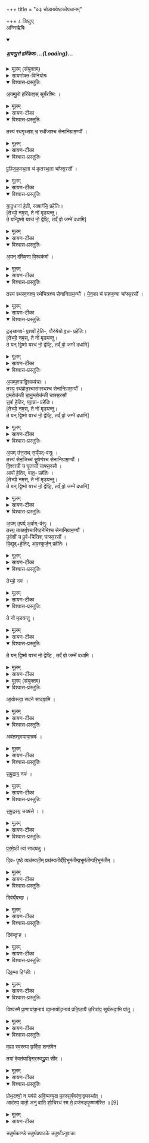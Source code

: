 +++
title = "०३ चोडाख्येष्टकोपधानम्"

+++
८ त्रिष्टुप्  
अग्निर्ऋषिः

<div class="js_include" includetitle="false" newlevelforh1="5" unfilled url="/vedAH_yajuH/taittirIyam/saMhitA/yajuH/sarva-prastutiH/4/4/03_choDAkhyeShTakopadhAnam/ayaM_puro_harikeshaH.md">
<details open><summary><h5>अ॒यम्पु॒रो हरि॑केशः ...{Loading}...</h5></summary>
<details><summary>मूलम् (संयुक्तम्)</summary>

अ॒यम्पु॒रो हरि॑केश॒स्सूर्य॑रश्मि॒स्तस्य॑ रथगृ॒थ्सश्च॒ रथौ॑जाश्च सेनानिग्राम॒ण्यौ॑ पुञ्जिकस्थ॒ला च॑ कृतस्थ॒ला चा᳚फ्स॒रसौ॑ यातु॒धाना॑ हे॒ती रख्षाꣳ॑सि॒ प्रहे॑तिर॒यन्द॑ख्षि॒णा वि॒श्वक॑र्मा॒ तस्य॑ रथस्व॒नश्च॒ रथे॑चित्रश्च सेनानिग्राम॒ण्यौ॑ मेन॒का च॑ सहज॒न्या चा᳚फ्स॒रसौ॑ द॒ङ्ख्ष्णवᳶ॑ प॒शवो॑ हे॒तिᳶ पौरु॑षेयो व॒धᳶ प्रहे॑तिर॒यम्प॒श्चाद्वि॒श्वव्य॑चा॒स्तस्य॒ रथ॑प्रोत॒श्चास॑मरथश्च सेनानिग्राम॒ण्यौ᳚ प्र॒म्लोच॑न्ती च [7]  अ॒नु॒म्लोच॑न्ती चाफ्स॒रसौ॑ स॒र्पा हे॒तिर्व्या॒घ्राᳶ प्रहे॑तिर॒यमु॑त्त॒राथ्स॒य्ँयद्व॑सु॒स्तस्य॑ सेन॒जिच्च॑ सु॒षेण॑श्च सेनानिग्राम॒ण्यौ॑ वि॒श्वाची॑ च घृ॒ताची॑ चाफ्स॒रसा॒वापो॑ हे॒तिर्वात॒ᳶ प्रहे॑तिर॒यमु॒पर्य॒र्वाग्व॑सु॒स्तस्य॒ तार्ख्ष्य॒श्चारि॑ष्टनेमिश्च सेनानिग्राम॒ण्या॑वु॒र्वशी॑ च पू॒र्वचि॑त्तिश्चाफ्स॒रसौ॑ वि॒द्युद्धे॒तिर॑व॒स्फूर्ज॒न्प्रहे॑ति॒स्तेभ्यो॒ नम॒स्ते नो॑ मृडयन्तु॒ ते यम् [8]  द्वि॒ष्मो यश्च॑ नो॒ द्वेष्टि॒ तव्ँवो॒ जम्भे॑ दधाम्य्
</details>
<details><summary>सायणोक्त-विनियोगः</summary>

(अथ चतुर्थकाण्डे चतुर्थप्रपाठके तृतीयोऽनुवाकः) ।
द्वितीयेऽनुवाके नाकसदाख्या इष्टका उक्ताः।  
अथ तृतीयो चोडाख्या इष्टका उच्यन्ते ।  
कल्पः—“तासु पुरीषमध्यू (ध्यु) ह्यायं पुरो हरिकेश इति पञ्च चोडाअभ्युपदधाति द्वेष्यं मनसा ध्यानन्पश्चात्प्राचीमुत्तमाम्” इति।    
तत्र प्रथमं मन्त्रमाह— अयं पुरो हरिकेश इति ।

एतैर्मन्त्रैः साध्यमुपधानं विधत्ते—
“पञ्चचोडा उप दधात्यप्सरस एवैतमेता भूता अमुष्मिल्ँ लोक उप शेरेऽथो तनूपानीरेवैता यजमानस्य” [सं. का. ५ प्र. ३ अ. ७] इति।  
चूड संवरण इत्यास्माद्धातोरुत्पन्नश्चोडाशब्दः ।   नाकसदामुपरि च्छिद्रावरणार्थत्वादेता इष्टकाश्चोडा इत्युच्यन्ते ।   पञ्चसंख्याकाश्चोडाः पञ्चचाडोस्तासामु पधाने सत्येता इष्टका अप्सरस एव भूताः स्वर्गे लोक एनं यजमानमुपशेरते ।   अपि च, एता अप्सरसो यजमानस्य तनूपानीरेव शरीरपालनपरा एव ।  
उपधानकाले ध्यानविशेषं विधत्ते— “यं द्विष्यात्तमुपदधद्ध्यायेदेताभ्य एवैनं देवताभ्य आ वृश्चाति ताजगार्ति मार्छति” (सं. का. ५ प्र. ३ अ. ७) इति।  
यजमानो यं पुरुषं द्विष्यात्तं द्वेष्यमध्वर्युरुपधानं कुर्वन्ध्यायेत् ।   तेन ध्यानेनैताभ्य एवाग्निसेनान्यादिभ्यो देवताभ्य एनं द्वेष्यमावृश्चति सर्वतो विच्छिन्नं करोति ।   ताजगार्तिमार्छति तदानीमेव मरणं प्राप्नोति ।

नाकसदामुपरि पञ्चचोडोपधानं विधत्ते— “उत्तरा नाकसद्भ्य उप दधाति यथा जायामनीय गृहेषु निषादयति तादृगेव तत्” [सं. का. ५ प्र. ३ अ. ७] इति।  
गृहस्थानीया नाकसदो जायास्थानीयाः पञ्चचोडाः ।  
तत्रायं पश्चादिति तृतीयमन्त्रेणोपधेया येयमिष्टका तस्याश्चरमत्वं विधत्ते— “पश्चात्प्राचीमुत्तरामुप दधाति तस्मात्पश्चात्प्राची पत्न्यन्वास्ते” [सं. का. ५ प्र. ३ अ. ७] इति।  
यस्मात्पश्चिमायां दिशि प्राङ्मुखत्वेनापेधेया इ (मि) ष्टका (कां) चरमत्वे नोपधत्ते तस्मात्पश्चिमायां दिश्यवस्थाय प्राङ्मुखी पत्नी गार्हपत्यमुपविशति ।
</details>
<details open><summary>विश्वास-प्रस्तुतिः</summary>

अ॒यम्पु॒रो हरि॑केश॒स् सूर्य॑रश्मिः ।
</details>
<details><summary>मूलम्</summary>

अ॒यम्पु॒रो हरि॑केश॒स्सूर्य॑रश्मिः ।
</details>
<details><summary>सायण-टीका</summary>

अयमग्निः पुरः पूर्वस्यां दिशि हरिकेशो हिरण्यवर्णकेशसमाना ज्वाला यस्यासौ हरिकेशः सूर्यसमानरश्मिस्
</details>
<details open><summary>विश्वास-प्रस्तुतिः</summary>

तस्य॑ रथगृ॒थ्सश् च॒ रथौ॑जाश्च सेनानिग्राम॒ण्यौ॑ ।
</details>
<details><summary>मूलम्</summary>

तस्य॑ रथगृ॒थ्सश्च॒ रथौ॑जाश्च सेनानिग्राम॒ण्यौ॑ ।
</details>
<details><summary>सायण-टीका</summary>

तस्य तादृशस्याग्नेः  
२०५४ परिचारकौ द्वौ सेनानिग्रामण्यौ ।  
एकः सेनां परराज्येषु नयत्यपरः स्वराज्ये ग्रामं नयति ।  
तत्र रथगृत्स इति सेनान्यो नामधेयम् ।  
गृत्सो गर्धनवान् ।  
यस्य रथे महती तृष्णा सोऽयं रथगृत्सः ।  
रथौजा इति ग्रामण्यो नामधेयम् ।  
ओजो बलम् ।  
यस्य रथारोहणे बलाधिक्यं स रथौजाः ।  
यथैतौ मुख्यौ परिचारकौ
</details>
<details open><summary>विश्वास-प्रस्तुतिः</summary>

पु॒ञ्जि॒क॒स्थ॒ला च॑ कृतस्थ॒ला चा᳚फ्स॒रसौ॑ ।
</details>
<details><summary>मूलम्</summary>

पु॒ञ्जि॒क॒स्थ॒ला च॑ कृतस्थ॒ला चा᳚फ्स॒रसौ॑ ।
</details>
<details><summary>सायण-टीका</summary>

तथा द्व अप्सरसौ परिचारिके ।  
तत्र पुञ्जिकस्थलेत्येकस्या नामधेयं, कृतस्तले त्यपरस्या नामधेयम् ।  
यातुधाना रक्षांसि चेत्यवान्तरजातिभेदोऽवगन्तव्यः ।
</details>
<details open><summary>विश्वास-प्रस्तुतिः</summary>

या॒तु॒धाना॑ हे॒ती, रख्षाꣳ॑सि॒ प्रहे॑तिः।  
[तेभ्यो॒ नम॒स्, ते नो॑ मृडयन्तु।  
ते यन्द्वि॒ष्मो यश्च॑ नो॒ द्वेष्टि॒, तव्ँ वो॒ जम्भे॑ दधामि]
</details>
<details><summary>मूलम्</summary>

या॒तु॒धाना॑ हे॒ती रख्षाꣳ॑सि॒ प्रहे॑तिः
</details>
<details><summary>सायण-टीका</summary>

हेतिप्रहेती अप्यायुधविशेषौ ।  
तत्र यातुधानाः क्रूरास्तीक्ष्णहेतिस्वरूषाः ।  
रक्षांस्यतिक्रूराणि अतितीक्ष्णप्रहेतिरूपाणि ।  
यस्याग्रेरिदं सर्वं हे इष्टके तदग्निस्वरूपाऽसीत्यभिप्रायः ।   एवं सर्वत्र योज्यम् ।
</details>
<details open><summary>विश्वास-प्रस्तुतिः</summary>

अ॒यन् द॑ख्षि॒णा वि॒श्वक॑र्मा   ।
</details>
<details><summary>मूलम्</summary>

अ॒यन्द॑ख्षि॒णा वि॒श्वक॑र्मा   ।
</details>
<details><summary>सायण-टीका</summary>

अथ द्वितीयमन्त्रमाह— अयं दक्षिणेति ।   विश्वानि कर्माण्यग्निहोत्रादीनि यस्याग्नेः सोऽयं विश्वकर्मादक्षिणस्यां दिशि स्थितः ।
</details>
<details open><summary>विश्वास-प्रस्तुतिः</summary>

तस्य॑ रथस्व॒नश्च॒ रथे॑चित्रश्च सेनानिग्राम॒ण्यौ॑   ।
मे॒न॒का च॑॑ सहज॒न्या चा᳚फ्स॒रसौ॑ ।
</details>
<details><summary>मूलम्</summary>

तस्य॑ रथस्व॒नश्च॒ रथे॑चित्रश्च सेनानिग्राम॒ण्यौ॑   ।
मे॒न॒का च॑॑ सहज॒न्या चा᳚फ्स॒रसौ॑ ।
</details>
<details><summary>सायण-टीका</summary>

तस्य रथस्वनः सेनानी रथेचित्रो ग्रामणीः मेनकेति सहजन्येति चाप्सरसोर्नामधेयम् ।
</details>
<details open><summary>विश्वास-प्रस्तुतिः</summary>

द॒ङ्ख्ष्णवᳶ॑ प॒शवो॑ हे॒तिᳶ, पौरु॑षेयो व॒धᳶ प्रहे॑तिः।   
[तेभ्यो॒ नम॒स्, ते नो॑ मृडयन्तु।  
ते यन् द्वि॒ष्मो यश्च॑ नो॒ द्वेष्टि॒, तव्ँ वो॒ जम्भे॑ दधामि]
</details>
<details><summary>मूलम्</summary>

द॒ङ्ख्ष्णवᳶ॑ प॒शवो॑ हे॒तिᳶ पौरु॑षेयो व॒धᳶ प्रहे॑तिः+++( तेभ्यो॒ नम॒स् , ते नो॑ मृडयन्तु॒ ते यन्द्वि॒ष्मो यश्च॑ नो॒ द्वेष्टि॒ , तव्ँवो॒ जम्भे॑ दधामि )+++  ।
</details>
<details><summary>सायण-टीका</summary>

दङ्क्ष्णवो दंशनशीला व्याघ्रादयो हेतिः ।   संग्रामे पुरुषसंबन्धी यो वघः स प्रहेतिः ।
</details>
<details open><summary>विश्वास-प्रस्तुतिः</summary>

अ॒यम्प॒श्चाद्वि॒श्वव्य॑चाः   ।   
तस्य॒ रथ॑प्रोत॒श्चास॑मरथश्च सेनानिग्राम॒ण्यौ᳚    ।   
प्र॒म्लोच॑न्ती चा॒नु॒म्लोच॑न्ती चाफ्स॒रसौ॑    
स॒र्पा हे॒तिर्, व्या॒घ्राᳶ प्रहे॑तिः।   
[तेभ्यो॒ नम॒स्, ते नो॑ मृडयन्तु।  
ते यन् द्वि॒ष्मो यश्च॑ नो॒ द्वेष्टि॒, तव्ँ वो॒ जम्भे॑ दधामि]
</details>
<details><summary>मूलम्</summary>

अ॒यम्प॒श्चाद्वि॒श्वव्य॑चाः   ।   
तस्य॒ रथ॑प्रोत॒श्चास॑मरथश्च सेनानिग्राम॒ण्यौ᳚    ।   
प्र॒म्लोच॑न्ती चा॒नु॒म्लोच॑न्ती चाफ्स॒रसौ॑    
स॒र्पा हे॒तिर्व्या॒घ्राᳶ प्रहे॑तिः +++(तेभ्यो॒ नम॒स् , ते नो॑ मृडयन्तु॒  ते यन्द्वि॒ष्मो यश्च॑ नो॒ द्वेष्टि॒ , तव्ँवो॒ जम्भे॑ दधामि )+++ ।
</details>
<details><summary>सायण-टीका</summary>

अथ तृतीयमन्त्रमाह— अयं पश्चादिति ।   विश्वं व्यचति प्राप्नोतीति विश्वव्यचाः ।   सर्वमन्यत्पूर्ववद्व्याख्येयम् ।
</details>
<details open><summary>विश्वास-प्रस्तुतिः</summary>

अ॒यम् उ॑त्त॒राथ् स॒य्ँयद्-व॑सुः  ।     
तस्य॑ सेन॒जिच्च॑ सु॒षेण॑श्च सेनानिग्राम॒ण्यौ॑    ।   
वि॒श्वाची॑ च घृ॒ताची॑ चाफ्स॒रसौ ।   
आपो॑ हे॒तिर्, वात॒ᳶ प्रहे॑तिः ।   
[तेभ्यो॒ नम॒स्, ते नो॑ मृडयन्तु।  
ते यन् द्वि॒ष्मो यश्च॑ नो॒ द्वेष्टि॒, तव्ँ वो॒ जम्भे॑ दधामि]
</details>
<details><summary>मूलम्</summary>

अ॒यमु॑त्त॒राथ्स॒य्ँयद्व॑सुः  ।     
तस्य॑ सेन॒जिच्च॑ सु॒षेण॑श्च सेनानिग्राम॒ण्यौ॑    ।   
वि॒श्वाची॑ च घृ॒ताची॑ चाफ्स॒रसौ ।   
आपो॑ हे॒तिर्वात॒ᳶ प्रहे॑तिः +++(तेभ्यो॒ नम॒स् , ते नो॑ मृडयन्तु॒  ते यन्द्वि॒ष्मो यश्च॑ नो॒ द्वेष्टि॒ , तव्ँवो॒ जम्भे॑ दधामि )+++ ।
</details>
<details><summary>सायण-टीका</summary>

अथ चतुर्थमन्त्रमाह— अयमुत्तरादिति संयत्प्राप्तं वसु धनं यस्याग्नेः सोऽयं संयद्वसुः।   सोऽग्निरुत्तरादुत्तरस्यां दिशि वर्तते ।   शेषं पूर्वेवत् ।
</details>
<details open><summary>विश्वास-प्रस्तुतिः</summary>

अ॒यम् उ॒पर्य् अ॒र्वाग्-व॑सुः   ।   
तस्य॒ तार्ख्ष्य॒श्चारि॑ष्टनेमिश्च सेनानिग्राम॒ण्यौ॑    ।   
उ॒र्वशी॑ च पू॒र्व-चि॑त्तिश् चाफ्स॒रसौ॑    ।   
वि॒द्युद्+हे॒तिर्, अ॑व॒स्फूर्ज॒न् प्रहे॑तिः ।
</details>
<details><summary>मूलम्</summary>

अ॒यमु॒पर्य॒र्वाग्व॑सुः   ।   
तस्य॒ तार्ख्ष्य॒श्चारि॑ष्टनेमिश्च सेनानिग्राम॒ण्यौ॑    ।   
उ॒र्वशी॑ च पू॒र्वचि॑त्तिश्चाफ्स॒रसौ॑    ।   
वि॒द्युद्धे॒तिर॑व॒स्फूर्ज॒न्प्रहे॑तिः ।
</details>
<details><summary>सायण-टीका</summary>

अथ पञ्चममन्त्रमाह— अयमुत्तर्यर्वादिति ।   अर्वाग्वसुरधोमुखत्वेन वसुनो मेघाद्भूमौ पतनाद्वैद्युतोऽग्निस्तथोच्यते ।   स चोपर्यूर्ध्वायां दिशि प्रवर्तते ।  भयहेतुप्रकाशा विद्युत् ।   मारकोऽशनिरवस्फूर्जन् ।
</details>
<details open><summary>विश्वास-प्रस्तुतिः</summary>

तेभ्यो॒ नमः॑ ।
</details>
<details><summary>मूलम्</summary>

तेभ्यो॒ नमः॑ ।
</details>
<details><summary>सायण-टीका</summary>

एतेषु पञ्चस्वपि मन्त्रेष्वनुषञ्जनीयं शेषमाह—
तेभ्यो नमस्त इति ।   योऽयमग्निर्यौ च सेनानिग्रामण्यौ ये चाप्सरसौ यौ च हेतिप्रहेती तेभ्यः सर्वेभ्यो नमोऽस्तु ।
</details>
<details open><summary>विश्वास-प्रस्तुतिः</summary>

ते नो॑ मृडयन्तु  ।
</details>
<details><summary>मूलम्</summary>

ते नो॑ मृडयन्तु  ।
</details>
<details><summary>सायण-टीका</summary>

ते सर्वे नोऽस्मान्मृडयन्तु सुखयन्तु ।
</details>
<details open><summary>विश्वास-प्रस्तुतिः</summary>

ते यन् द्वि॒ष्मो यश्च॑ नो॒ द्वेष्टि॒ , तव्ँ वो॒ जम्भे॑ दधामि ।
</details>
<details><summary>मूलम्</summary>

ते यन्द्वि॒ष्मो यश्च॑ नो॒ द्वेष्टि॒ , तव्ँवो॒ जम्भे॑ दधामि ।
</details>
<details><summary>सायण-टीका</summary>

यं वैरिणं ते वयं द्विष्मो यश्च वैरी नोऽस्मान्द्वेष्टि तं वैरिणं युष्माभिरनुगृहितोऽहं वो   २०५५ युष्माकं जम्भे विदारितास्ये दधामि स्थापयामि ।
</details>
</details>
</div>
<details><summary>मूलम् (संयुक्तम्)</summary>

आ॒योस्त्वा॒ सद॑ने सादया॒म्यव॑तश्छा॒याया॒न्नम॑स्समु॒द्राय॒ नम॑स्समु॒द्रस्य॒ चख्ष॑से परमे॒ष्ठी त्वा॑ सादयतु दि॒वᳶ पृ॒ष्ठे व्यच॑स्वती॒म्प्रथ॑स्वतीव्ँवि॒भूम॑तीम्प्र॒भूम॑तीम्परि॒भूम॑ती॒न्दिव॑य्ँयच्छ॒ दिव॑न्दृꣳह॒ दिव॒म्मा हिꣳ॑सी॒र्विश्व॑स्मै प्रा॒णाया॑पा॒नाय॑ व्या॒नायो॑दा॒नाय॑ प्रति॒ष्ठायै॑ च॒रित्रा॑य॒ सूर्य॑स्त्वा॒भि पा॑तु म॒ह्या स्व॒स्त्या छ॒र्दिषा॒ शन्त॑मेन॒ तया॑ दे॒वत॑याङ्गिर॒स्वद्ध्रु॒वा सी॑द ।    
</details>
<details open><summary>विश्वास-प्रस्तुतिः</summary>

आ॒योस्त्वा॒ सद॑ने सादया॒मि ।
</details>
<details><summary>मूलम्</summary>

आ॒योस्त्वा॒ सद॑ने सादया॒मि ।
</details>
<details><summary>सायण-टीका</summary>

कल्पः—“आयोस्त्वा सदने सादयामीति स्वयमातृण्णामभिमृश्याश्वेनोपप्राप्य   २०५६ परमेष्ठी त्वा सादयतु दिवः पृष्ठ इत्यविदुषा ब्राह्मणेन सह मध्येऽग्नेरुषदधाति” इति।   अभिमर्शनमन्त्रपाठस्तु— आयोस्त्वेति ।   एति निरन्तरं गच्छतीत्यायुरादित्यः ।   
</details>
<details open><summary>विश्वास-प्रस्तुतिः</summary>

अव॑तश्छा॒याया॒न्नमः॑ ।  
</details>
<details><summary>मूलम्</summary>

अव॑तश्छा॒याया॒न्नमः॑ ।  
</details>
<details><summary>सायण-टीका</summary>

स च सर्वं जगदवति ।  तस्मादवत आयोश्छायायां सत्यां संतापपरिहारेण शौत्ये कृते सतीत्यर्थः ।   सदनेऽस्मिन्स्थाने हे इष्टके त्वां सादयामि ।   
</details>
<details open><summary>विश्वास-प्रस्तुतिः</summary>

स॒मु॒द्राय॒ नमः॑ ।
</details>
<details><summary>मूलम्</summary>

स॒मु॒द्राय॒ नमः॑ ।
</details>
<details><summary>सायण-टीका</summary>

समुद्राय समुद्रसद्रृशायाऽऽदित्याय नमोऽस्तु ।  
</details>
<details open><summary>विश्वास-प्रस्तुतिः</summary>

स॒मु॒द्रस्य॒ चख्ष॑से । ।
</details>
<details><summary>मूलम्</summary>

स॒मु॒द्रस्य॒ चख्ष॑से । ।
</details>
<details><summary>सायण-टीका</summary>

समुद्रस्य चक्षसे प्रकाशकाय नमोऽस्तु ।  
</details>
<details open><summary>विश्वास-प्रस्तुतिः</summary>

प॒र॒मे॒ष्ठी त्वा॑ सादयतु ।

दि॒वᳶ पृ॒ष्ठे व्यच॑स्वती॒म् प्रथ॑स्वतीव्ँवि॒भूम॑तीम्प्र॒भूम॑तीम्परि॒भूम॑तीम्  ।  
</details>
<details><summary>मूलम्</summary>

प॒र॒मे॒ष्ठी त्वा॑ सादयतु ।

दि॒वᳶ पृ॒ष्ठे व्यच॑स्वती॒म् प्रथ॑स्वतीव्ँवि॒भूम॑तीम्प्र॒भूम॑तीम्परि॒भूम॑तीम्  ।  
</details>
<details><summary>सायण-टीका</summary>

उपधानमन्त्रपाठस्तु— परमेष्ठी त्वेति ।   परम उत्कृष्टे सत्यलोके तिष्ठतीति परमेष्ठी ब्रह्मा ।   स त्वा दिवः पृष्ठे स्वर्गस्योपरि सादयतु ।   कीदुशीं त्वां, व्यचस्वतीमभिव्यक्तिमतीं, प्रथस्वतीं विस्तारवतीं, विभूमतीं विविधनूतनोत्पादनशक्तिमतीं, प्रभूमतीं प्रभूत्वश क्तिमतीं, परिभूमतीं परसैन्यपराभवशक्तिमतीम् ।
</details>
<details open><summary>विश्वास-प्रस्तुतिः</summary>

दिव॑य्ँयच्छ ।  
</details>
<details><summary>मूलम्</summary>

दिव॑य्ँयच्छ ।  
</details>
<details><summary>सायण-टीका</summary>

दिवं यच्छ स्वर्गभोगं यजमाना धनितया नियतं कुरु।  
</details>
<details open><summary>विश्वास-प्रस्तुतिः</summary>

दिव॑न्दृꣳह ।  
</details>
<details><summary>मूलम्</summary>

दिव॑न्दृꣳह ।  
</details>
<details><summary>सायण-टीका</summary>

दिवं दृंह द्युलोके भोगं दृढी कुरु ।   
</details>
<details open><summary>विश्वास-प्रस्तुतिः</summary>

दिव॒म्मा हिꣳ॑सीः ।
</details>
<details><summary>मूलम्</summary>

दिव॒म्मा हिꣳ॑सीः ।
</details>
<details><summary>सायण-टीका</summary>

दिवं मा हिंसीर्दिवंद्युलोकभोगं मा विनाशय ।  
</details>
<details open><summary>विश्वास-प्रस्तुतिः</summary>

विश्व॑स्मै प्रा॒णाया॑पा॒नाय॑ व्या॒नायो॑दा॒नाय॑ प्रति॒ष्ठायै॑ च॒रित्रा॑य॒ सूर्य॑स्त्वा॒भि पा॑तु ।
</details>
<details><summary>मूलम्</summary>

विश्व॑स्मै प्रा॒णाया॑पा॒नाय॑ व्या॒नायो॑दा॒नाय॑ प्रति॒ष्ठायै॑ च॒रित्रा॑य॒ सूर्य॑स्त्वा॒भि पा॑तु ।
</details>
<details><summary>सायण-टीका</summary>

विश्वस्मै सर्वस्मै प्राणापानव्यानोदानाख्यवायुवृत्तिलाभाय, प्रतिष्ठायै स्वगृहे स्थितिलाभाय, चरित्राय शास्त्रीयाचरणाय, प्राणिनामेतस्य सर्वस्य सिद्ध्यर्थमयं सूर्यस्त्वामभितः षातु रक्षतु ।
</details>
<details open><summary>विश्वास-प्रस्तुतिः</summary>

म॒ह्या स्व॒स्त्या छ॒र्दिषा॒ शन्त॑मेन

तया॑ दे॒वत॑याङ्गिर॒स्वद्ध्रु॒वा सी॑द ।    
</details>
<details><summary>मूलम्</summary>

म॒ह्या स्व॒स्त्या छ॒र्दिषा॒ शन्त॑मेन

तया॑ दे॒वत॑याङ्गिर॒स्वद्ध्रु॒वा सी॑द ।    
</details>
<details><summary>सायण-टीका</summary>

केन रक्षणमिति तदुच्यतेमह्यास्वस्त्या महत्या योगक्षेमसंपत्त्या, शंतमेन च्छर्दिषाऽत्यन्तसुखकारिणा दीप्तिविशेषेण ।   तव स्वामिभूतया देवतयाऽनुगृहीता स्थिरा सती सीदेहोपविश ।   अङ्गिरस्वदङ्गिरसां चयनानुष्ठाने यथा त्वं ध्रुवा स्थिता तद्वत् ।   
</details>
<details open><summary>विश्वास-प्रस्तुतिः</summary>

प्रोथ॒दश्वो॒ न यव॑से अवि॒ष्यन्य॒दा म॒हस्स॒व्ँवर॑णा॒द्व्यस्था᳚त् ।    
आद॑स्य॒ वातो॒ अनु॑ वाति शो॒चिरध॑ स्म ते॒ व्रज॑नङ्कृ॒ष्णम॑स्ति ॥   [9]  
</details>
<details><summary>मूलम्</summary>

प्रोथ॒दश्वो॒ न यव॑से अवि॒ष्यन्य॒दा म॒हस्स॒व्ँवर॑णा॒द्व्यस्था᳚त् ।    
आद॑स्य॒ वातो॒ अनु॑ वाति शो॒चिरध॑ स्म ते॒ व्रज॑नङ्कृ॒ष्णम॑स्ति ॥   [9]  
</details>
<details><summary>सायण-टीका</summary>

कल्पः— “प्रोथ दश्व इत्युत्तरेंऽसे विकर्णीम्” इति ।   पाठस्तु– प्रोथदश्वो नेति ।   अयमग्निरश्वो नाश्व इव प्रोथत्प्रोथति जाज्वल्यमानः शब्दं करोति ।   दृष्टान्तभूतोऽश्वः कथं शब्दं करोतीति तदुच्यते–यदा महो महतः संवरणादश्वशालारूपात्संवृत्तस्थानाद्व्यस्थाद्विनिर्गच्छति तदानीमरण्ये यवसेऽवि ष्यन्घासार्थं गमिष्यञ्शब्दं करोति ।   आदतोऽनन्तरमस्य शब्दं कुर्वतोऽग्नेः शोचिरनु दीप्तिमनु वातो वाति वायुः प्रवर्तते ।   अग्निज्वालाशब्दसमूनन्तरमेव वायो रवश्यं प्रवृत्तेरयमग्निर्वायुसखा इति लोकेऽभिधीयते ।   अधशब्दो वर्गचतुर्थयुक्तोप्यानत्तर्यमेवाऽऽचष्टे ।   हेऽग्ने तव ज्वालाया वायुसंयोगानन्तरं व्रजनपरण्यगमन स्थानं कृष्णमस्ति दाहेन कृष्णवर्णमेवावभासते।  
२०५७ आयोस्त्वेत्यादिमन्त्रसाध्यमुपधानं विधत्ते— “स्वयमातृण्णां च विकर्णीं चोत्तमे उप दधाति प्राणो वै स्वयमातृण्णाऽऽयुर्विकर्णी प्राणं चैवाऽऽयुश्च प्राणानामुत्तमौ धत्ते तस्मात्प्राणश्चाऽऽयुश्च प्राणाना मुत्तमौ” (सं. का. ५ प्र. ३ अ. ७) इति।  
स्वयमातृण्णा स्वतश्छिद्रेष्टका पूर्वमप्युक्ता ।   उत्तरेंऽसे संस्पृष्ठा सती वामभागे विभक्तः कर्ण इवावभासमानत्वादियमिष्टका विकर्णीत्युच्यते ।   या स्वयमातृण्णा या च विकर्णी ते उभे अत्युत्तमे उपदध्यात् ।   सर्वासामिष्टकानामवसाने तयोरुपधानमित्यर्थः ।   स्वयमातृण्णायाः प्राणरूपत्वाद्विकर्ण्याश्चाऽऽयुःस्वरूपत्वात्तयोरुत्तमत्वे सति चक्षुरादीनां प्राणानां मध्ये श्वासरूपमायुश्चोत्तमत्वेन धृतवान्भवति ।   तस्माल्लोकेऽपि श्वासायुषी सर्वेषां प्राणानामितरेषां मध्य उत्तमे ।   तयोः स्थितयोश्चक्षुरादीन्द्रियवैकल्यमपि सहन्ते ।  
अन्यासामिष्टकानामुपरि यथैते इष्टके उपहिते तथा तयोरुपर्यन्येष्टकोपधानमसक्तिं वारयितुं निषेधति— “नाम्यामुत्तरामिष्टकामुप दध्याद्यदन्यामुत्तरमिष्टकामुपदध्यात्पशूनां च यजमानस्य च प्राणं चाऽऽपुश्चापि दध्याद्यदस्मान्नन्योत्तरेष्टकोपधेया” (सं. का. ५ प्र. ३ अ.  ७) इति।  
एतयोरुपर्यन्येष्टकोपधाने श्वासायुषी छादिते भवतः ।   तस्मादन्यां नोपदध्यात् ।   प्रथमचितौ या स्वयमातृण्णा सा भूमित्वेन स्तुता, मध्यमचितावन्तरिक्ष त्वेन ।   इदानीं पञ्चमचितौ द्युलोकत्वेन स्तौति— “स्वयमातृण्णामुप दधात्यसौ वै स्वयमातृण्णाऽमूमवोप धत्ते” (सं. का. ५ प्र. ३ अ. ७) इति ।   उपधानात्प्रागश्वोपघ्रापणं विधत्ते— “अश्वमुप घ्रापधति प्राणमेवास्यां दधात्यथो प्राजापत्यो वा अश्वः प्रजा पतिनैवाग्निं चिनुते” [सं. का. ५ प्र. ३ अ. ७] इति।  
इष्टकाछिद्रं प्रशंसति— “स्वयमातृण्णा भवति प्राणानामुत्सृष्ट्या अथो सुवर्गस्य लोकस्यानुख्यात्यै” (सं. का. ५ प्र. ३ अ. ७) इति ।  

विकर्णी प्रशंसति–  २०५८ “एषा वै देवानां विक्रान्तिर्यद्विकर्णी यद्विकर्णीमुपदधाति देवानामेव विकान्तिमनु वि क्रमते” [सं. का. ५ प्र. ३ अ. ७] इति।  
विकर्ण्या एव पराक्रमरूपत्वात्तदुपधानेन यजमानोऽपि देववत्पराक्रमवान्भवति ।   उत्तरांसरूप देशं विधत्ते– “उत्तरत उप दधाति तस्मादुत्तरत उपचारोऽग्निः” (सं. का. ५ प्र. ३ अ. ७) इति।  
येषूपचारेषु देशविशेषो न विहितस्ते सर्वेऽपि वह्नेरुत्तरतः स्थित्वा कर्तव्याः ।   तद्यथाब्रह्मवरणान्वाधानजपादयः ।  
अथैतस्या उपधान आदस्य वातो अनु वाति शोचिरिति वायुवाचिशब्दयुक्तामृचं विनियुङ्क्ते—“वायुमती भवति समिद्ध्यै” (सं. का. ५ प्र. ३ अ. ७) इति ।  
सति हि वायावग्निः समिध्यते ।   अत्र विनियोगसंग्रहः— अयं पुरः पञ्चचोडास्तेभ्य इत्यनुषज्यते ।  
आ स्पृशेत्स्वयमातृण्णां षरमेष्ठीति सादयेत् ॥  

प्रोथद्विकर्णीमादध्यान्मन्त्रा अष्टाविहेरिताः ॥    
इति श्रीमत्सायणाचार्यविरचिते माधवीये वेदार्थप्रकाशे कृष्णयजुर्वेदीयतैत्तिरीयसंहिताभाष्ये चतुर्थकाण्डे चतुर्थप्रपाठके तृतीयोऽनुवाकः ॥     ३॥    
</details>

चतुर्थकाण्डे चतुर्थप्रपाठके चतुर्थोऽनुवाकः